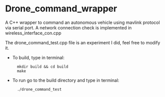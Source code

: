 # Drone_command_wrapper
A C++ wrapper to command an autonomous vehicle using mavlink protocol via serial port. A network connection check is implemented in wireless_interface_con.cpp

The drone_command_test.cpp file is an experiment I did, feel free to modify it.

* To build, type in terminal:

        mkdir build && cd build
        make


* To run go to the build directory and type in terminal:

        ./drone_command_test



